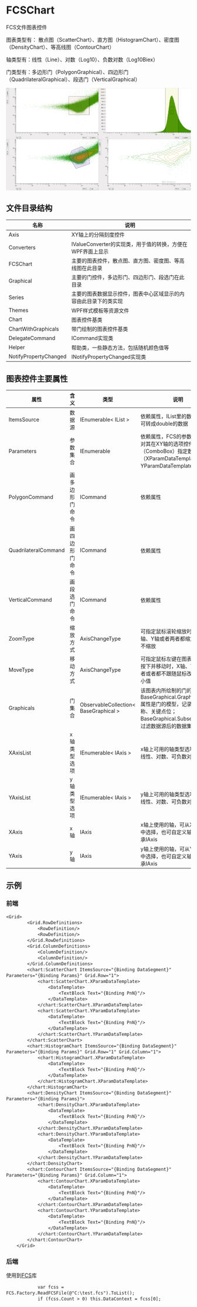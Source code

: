 # FCSChart
 FCS文件图表控件
 
 图表类型有： 散点图（ScatterChart）、直方图（HistogramChart）、密度图（DensityChart）、等高线图（ContourChart）
 
 轴类型有：线性（Line）、对数（Log10）、负数对数（Log10Biex）
 
 门类型有：多边形门（PolygonGraphical）、四边形门（QuadrilateralGraphical）、段选门（VerticalGraphical）
 
![效果图](https://github.com/Lvwl-CN/FCSChart/blob/master/doc/charts.png)

## 文件目录结构 ##
| 名称 | 说明 |
| --- | --- |
| Axis | XY轴上的分隔刻度控件 |
| Converters | IValueConverter的实现类，用于值的转换，方便在WPF界面上显示 |
| FCSChart | 主要的图表控件，散点图、直方图、密度图、等高线图在此目录 |
| Graphical | 主要的门控件，多边形门、四边形门、段选门在此目录 |
| Series | 主要的图表数据显示控件，图表中心区域显示的内容由此目录下的类实现 |
| Themes | WPF样式模板等资源文件 |
| Chart | 图表控件基类 |
| ChartWithGraphicals | 带门绘制的图表控件基类 |
| DelegateCommand | ICommand实现类 |
| Helper | 帮助类，一些静态方法，包括随机颜色值等 |
| NotifyPropertyChanged | INotifyPropertyChanged实现类 |


## 图表控件主要属性 ##
 | 属性 | 含义 | 类型 | 说明 |
 | --- | --- | --- | --- |
 | ItemsSource | 数据源 | IEnumerable< IList > | 依赖属性，IList里的数据必须为可转成double的数据 |
 | Parameters | 参数集合 | IEnumerable | 依赖属性，FCS的参数集合，可对其在XY轴的选项控件（ComboBox）指定数据模板（XParamDataTemplate、YParamDataTemplate） |
 | PolygonCommand | 画多边形门命令 | ICommand | 依赖属性 |
 | QuadrilateralCommand | 画四边形门命令 | ICommand | 依赖属性 |
 | VerticalCommand | 画段选门命令 | ICommand | 依赖属性 |
 | ZoomType | 缩放方式 | AxisChangeType | 可指定鼠标滚轮缩放时，缩放X轴、Y轴或者两者都缩放或者都不缩放 |
 | MoveType | 移动方式 | AxisChangeType | 可指定鼠标左键在图表显示区域按下并移动时，X轴、Y轴或者两者或者都不跟随鼠标改变最大最小值 |
 | Graphicals | 门集合 | ObservableCollection< BaseGraphical > | 该图表内所绘制的门的集合，BaseGraphical.GraphicalModel属性是门的模型，记录门的名称、关键点位；BaseGraphical.Subset属性是门过滤数据源后的数据集； |
 | XAxisList | x轴类型选项 | IEnumerable< IAxis > | x轴上可用的轴类型选项，默认有线性、对数、可负数对数三种轴 |
 | YAxisList | y轴类型选项 | IEnumerable< IAxis > | y轴上可用的轴类型选项，默认有线性、对数、可负数对数三种轴 |
 | XAxis | x轴 | IAxis | x轴上使用的轴，可从XAxisList中选择，也可自定义轴，需要继承IAxis |
 | YAxis | y轴 | IAxis | y轴上使用的轴，可从YAxisList中选择，也可自定义轴，需要继承IAxis |

## 示例 ##
### 前端 ###
```
<Grid>
        <Grid.RowDefinitions>
            <RowDefinition/>
            <RowDefinition/>
        </Grid.RowDefinitions>
        <Grid.ColumnDefinitions>
            <ColumnDefinition/>
            <ColumnDefinition/>
        </Grid.ColumnDefinitions>
        <chart:ScatterChart ItemsSource="{Binding DataSegment}" Parameters="{Binding Params}" Grid.Row="1">
            <chart:ScatterChart.XParamDataTemplate>
                <DataTemplate>
                    <TextBlock Text="{Binding PnN}"/>
                </DataTemplate>
            </chart:ScatterChart.XParamDataTemplate>
            <chart:ScatterChart.YParamDataTemplate>
                <DataTemplate>
                    <TextBlock Text="{Binding PnN}"/>
                </DataTemplate>
            </chart:ScatterChart.YParamDataTemplate>
        </chart:ScatterChart>
        <chart:HistogramChart ItemsSource="{Binding DataSegment}" Parameters="{Binding Params}" Grid.Row="1" Grid.Column="1">
            <chart:HistogramChart.XParamDataTemplate>
                <DataTemplate>
                    <TextBlock Text="{Binding PnN}"/>
                </DataTemplate>
            </chart:HistogramChart.XParamDataTemplate>
        </chart:HistogramChart>
        <chart:DensityChart ItemsSource="{Binding DataSegment}" Parameters="{Binding Params}">
            <chart:DensityChart.XParamDataTemplate>
                <DataTemplate>
                    <TextBlock Text="{Binding PnN}"/>
                </DataTemplate>
            </chart:DensityChart.XParamDataTemplate>
            <chart:DensityChart.YParamDataTemplate>
                <DataTemplate>
                    <TextBlock Text="{Binding PnN}"/>
                </DataTemplate>
            </chart:DensityChart.YParamDataTemplate>
        </chart:DensityChart>
        <chart:ContourChart ItemsSource="{Binding DataSegment}" Parameters="{Binding Params}" Grid.Column="1">
            <chart:ContourChart.XParamDataTemplate>
                <DataTemplate>
                    <TextBlock Text="{Binding PnN}"/>
                </DataTemplate>
            </chart:ContourChart.XParamDataTemplate>
            <chart:ContourChart.YParamDataTemplate>
                <DataTemplate>
                    <TextBlock Text="{Binding PnN}"/>
                </DataTemplate>
            </chart:ContourChart.YParamDataTemplate>
        </chart:ContourChart>
    </Grid>
```
### 后端 ###
使用到[FCS](https://github.com/Lvwl-CN/FCS)库
```
            var fcss = FCS.Factory.ReadFCSFile(@"C:\test.fcs").ToList();
            if (fcss.Count > 0) this.DataContext = fcss[0];
```
